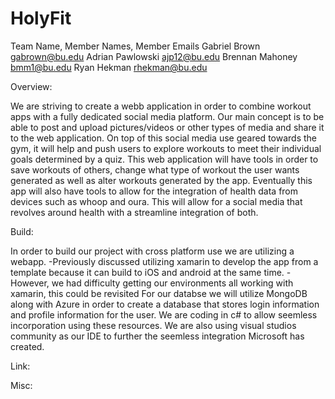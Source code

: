# HolyFit
Team Name, Member Names, Member Emails
Gabriel Brown gabrown@bu.edu
Adrian Pawlowski ajp12@bu.edu
Brennan Mahoney bmm1@bu.edu
Ryan Hekman rhekman@bu.edu

Overview:

 We are striving to create a webb application in order to combine workout apps with a fully dedicated social media platform. 
 Our main concept is to be able to post and upload pictures/videos or other types of media and share it to the web application.
 On top of this social media use geared towards the gym, it will help and push users to explore workouts to meet their individual goals determined by a quiz.
 This web application will have tools in order to save workouts of others, change what type of workout the user wants generated as well as alter workouts generated by the app.
 Eventually this app will also have tools to allow for the integration of health data from devices such as whoop and oura.
 This will allow for a social media that revolves around health with a streamline integration of both.
 
 Build:
 
 In order to build our project with cross platform use we are utilizing a webapp.
    -Previously discussed utilizing xamarin to develop the app from a template because it can build to iOS and android at the same time.
    -However, we had difficulty getting our environments all working with xamarin, this could be revisited
 For our databse we will utilize MongoDB along with Azure in order to create a database that stores login information and profile information for the user.
 We are coding in c# to allow seemless incorporation using these resources.
 We are also using visual studios community as our IDE to further the seemless integration Microsoft has created.

Link: 

Misc:
